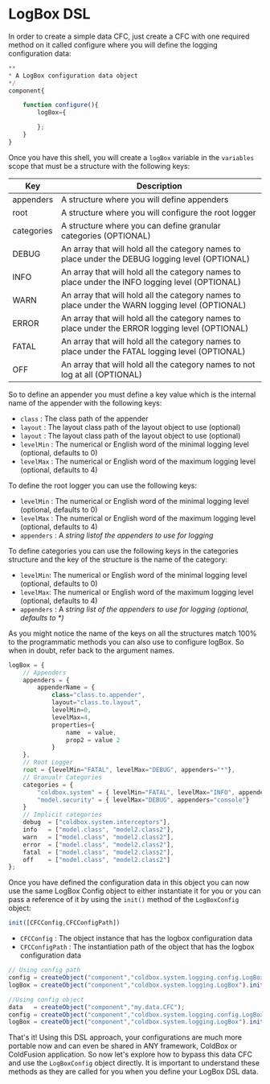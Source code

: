 # LogBox DSL

In order to create a simple data CFC, just create a CFC with one required method on it called configure where you will define the logging configuration data:

```javascript
**
* A LogBox configuration data object
*/
component{

	function configure(){
		logBox={

		};
	}
}
```

Once you have this shell, you will create a `logBox` variable in the `variables` scope that must be a structure with the following keys:

|Key|Description|
|--|--|
|appenders |A structure where you will define appenders|
|root |A structure where you will configure the root logger|
|categories |A structure where you can define granular categories (OPTIONAL)|
|DEBUG|An array that will hold all the category names to place under the DEBUG logging level (OPTIONAL)|
|INFO |An array that will hold all the category names to place under the INFO logging level (OPTIONAL)|
|WARN |An array that will hold all the category names to place under the WARN logging level (OPTIONAL)|
|ERROR|An array that will hold all the category names to place under the ERROR logging level (OPTIONAL)|
|FATAL |An array that will hold all the category names to place under the FATAL logging level (OPTIONAL)|
|OFF|An array that will hold all the category names to not log at all (OPTIONAL)|

So to define an appender you must define a key value which is the internal name of the appender with the following keys:

* `class` : The class path of the appender
* `layout` : The layout class path of the layout object to use (optional)
* `layout` : The layout class path of the layout object to use (optional)
* `levelMin` : The numerical or English word of the minimal logging level (optional, defaults to 0)
* `levelMax` : The numerical or English word of the maximum logging level (optional, defaults to 4)

To define the root logger you can use the following keys:

* `levelMin` : The numerical or English word of the minimal logging level (optional, defaults to 0)
* `levelMax` : The numerical or English word of the maximum logging level (optional, defaults to 4)
* `appenders` : A <i>string listof the appenders to use for logging</i>

To define categories you can use the following keys in the categories structure and the key of the structure is the name of the category:

* `levelMin`: The numerical or English word of the minimal logging level (optional, defaults to 0)
* `levelMax`: The numerical or English word of the maximum logging level (optional, defaults to 4)
* `appenders` : A <i>string list of the appenders to use for logging (optional, defaults to *)</i>

As you might notice the name of the keys on all the structures match 100% to the programmatic methods you can also use to configure logBox. So when in doubt, refer back to the argument names.

```javascript
logBox = {
	// Appenders
	appenders = {
		appenderName = {
			class="class.to.appender",
			layout="class.to.layout",
			levelMin=0,
			levelMax=4,
			properties={
				name  = value,
				prop2 = value 2
			}
	},
	// Root Logger
	root = {levelMin="FATAL", levelMax="DEBUG", appenders="*"},
	// Granualr Categories
	categories = {
		"coldbox.system" = { levelMin="FATAL", levelMax="INFO", appenders="*"},
		"model.security" = { levelMax="DEBUG", appenders="console"}
	}
	// Implicit categories
	debug  = ["coldbox.system.interceptors"],
	info   = ["model.class", "model2.class2"],
	warn   = ["model.class", "model2.class2"],
	error  = ["model.class", "model2.class2"],
	fatal  = ["model.class", "model2.class2"],
	off    = ["model.class", "model2.class2"]
};
```

Once you have defined the configuration data in this object you can now use the same LogBox Config object to either instantiate it for you or you can pass a reference of it by using the `init()` method of the `LogBoxConfig` object:

```javascript
init([CFCConfig,CFCConfigPath])
```

* `CFCConfig` : The object instance that has the logbox configuration data
* `CFCConfigPath` : The instantiation path of the object that has the logbox configuration data

```javascript
// Using config path
config = createObject("component","coldbox.system.logging.config.LogBoxConfig").init(CFCConfigPath"my.path.LogBoxConfig");
logBox = createObject("component","coldbox.system.logging.LogBox").init(config);

//Using config object
data   = createObject("component","my.data.CFC");
config = createObject("component","coldbox.system.logging.config.LogBoxConfig").init(data);
logBox = createObject("component","coldbox.system.logging.LogBox").init(config);
```

That's it! Using this DSL approach, your configurations are much more portable now and can even be shared in ANY framework, ColdBox or ColdFusion application. So now let's explore how to bypass this data CFC and use the `LogBoxConfig` object directly. It is important to understand these methods as they are called for you when you define your LogBox DSL data.
